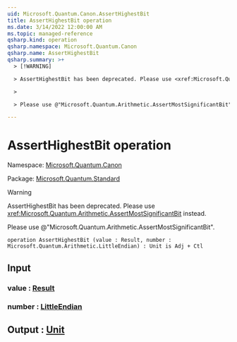 ```yaml
---
uid: Microsoft.Quantum.Canon.AssertHighestBit
title: AssertHighestBit operation
ms.date: 3/14/2022 12:00:00 AM
ms.topic: managed-reference
qsharp.kind: operation
qsharp.namespace: Microsoft.Quantum.Canon
qsharp.name: AssertHighestBit
qsharp.summary: >+
  > [!WARNING]

  > AssertHighestBit has been deprecated. Please use <xref:Microsoft.Quantum.Arithmetic.AssertMostSignificantBit> instead.

  >

  > Please use @"Microsoft.Quantum.Arithmetic.AssertMostSignificantBit".

---
```


# AssertHighestBit operation

Namespace: [Microsoft.Quantum.Canon](xref:Microsoft.Quantum.Canon)

Package: [Microsoft.Quantum.Standard](https://nuget.org/packages/Microsoft.Quantum.Standard)


> [!WARNING]
> AssertHighestBit has been deprecated. Please use <xref:Microsoft.Quantum.Arithmetic.AssertMostSignificantBit> instead.
>
> Please use @"Microsoft.Quantum.Arithmetic.AssertMostSignificantBit".



```qsharp
operation AssertHighestBit (value : Result, number : Microsoft.Quantum.Arithmetic.LittleEndian) : Unit is Adj + Ctl
```


## Input

### value : [Result](xref:microsoft.quantum.qsharp.valueliterals#result-literal)




### number : [LittleEndian](xref:Microsoft.Quantum.Arithmetic.LittleEndian)





## Output : [Unit](xref:microsoft.quantum.qsharp.valueliterals#unit-literal)

